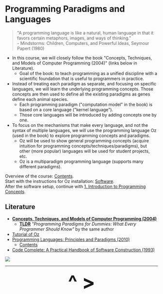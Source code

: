 # Programming Paradigms and Languages

>"A programming language is like a natural, human language in that it favors certain metaphors, images, and ways of thinking."  
>\- Mindstorms: Children, Computers, and Powerful Ideas, Seymour Papert (1980)

- In this course, we will closely follow the book "Concepts, Techniques, and Models of Computer Programming (2004)" (links below in Literature).
    - Goal of the book: to teach programming as a unified discipline with a scientific foundation that is useful to programmers in practice.
- Instead of treating each paradigm as separate, and focusing on specific languages, we will learn the underlying programming concepts. Those concepts are then used to define all the existing paradigms as genes define each animal species.
    - Each programming paradigm ("computation model" in the book) is based on a core language ("kernel language").
    - Those core languages will be introduced by adding concepts one by one.
- To focus on the mechanisms that make every language, and not the syntax of multiple languages, we will use the programming language Oz (used in the book) to explore programming concepts and paradigms.
    - Oz will be used to show general programming concepts (acquire intuition for programming concepts/techniques/paradigms), but other (more popular) languages will be used for student projects, etc.
    - Oz is a multiparadigm programming language (supports many different paradigms).

Overview of the course: [Contents](Contents.md).  
Start with the instructions for Oz installation: [Software](Software.md).  
After the software setup, continue with [1. Introduction to Programming Concepts](1-Introduction-to-Programming-Concepts.md).

## Literature
- [**Concepts, Techniques, and Models of Computer Programming (2004)**](https://www.goodreads.com/book/show/772585.Concepts_Techniques_and_Models_of_Computer_Programming)
    - [**TLDR**](https://www.info.ucl.ac.be/~pvr/VanRoyChapter.pdf) *"Programming Paradigms for Dummies: What Every Programmer Should Know"* by the same author
- [Tutorial of Oz](http://mozart2.org/mozart-v1/doc-1.4.0/tutorial/index.html)
- [Programming Languages: Principles and Paradigms (2010)](https://www.goodreads.com/book/show/7322948-programming-languages)
    - [Contents](http://www.springer.com/cda/content/document/cda_downloaddocument/9781848829138-t1.pdf)
- [Code Complete: A Practical Handbook of Software Construction (1993)](https://www.goodreads.com/book/show/4845.Code_Complete)

<img src="https://www.info.ucl.ac.be/~pvr/paradigmsDIAGRAMeng108.jpg">

---

<div align="center"><b>
  <a href="Contents.html" style="font-size:64px; text-decoration:none"> ^ </a>
  <a href="Software.html" style="font-size:64px; text-decoration:none"> > </a>
</b></div>
